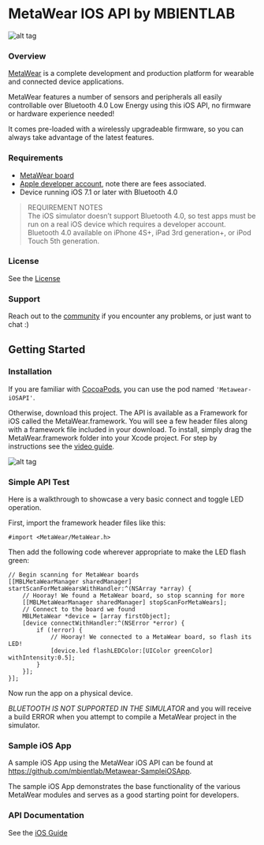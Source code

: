 # MetaWear IOS API by MBIENTLAB

![alt tag](https://github.com/mbientlab/Metawear-iOSAPI/blob/master/Images/Metawear.png)

### Overview

[MetaWear](https://mbientlab.com) is a complete development and production platform for wearable and connected device applications.

MetaWear features a number of sensors and peripherals all easily controllable over Bluetooth 4.0 Low Energy using this iOS API, no firmware or hardware experience needed!

It comes pre-loaded with a wirelessly upgradeable firmware, so you can always take advantage of the latest features.

### Requirements
- [MetaWear board](http://mbientlab.com/store/)
- [Apple developer account](https://developer.apple.com/programs/ios/), note there are fees associated.
- Device running iOS 7.1 or later with Bluetooth 4.0

> REQUIREMENT NOTES  
The iOS simulator doesn’t support Bluetooth 4.0, so test apps must be run on a real iOS device which requires a developer account.  Bluetooth 4.0 available on iPhone 4S+, iPad 3rd generation+, or iPod Touch 5th generation.

### License
See the [License](https://github.com/mbientlab/Metawear-iOSAPI/blob/master/LICENSE)

### Support
Reach out to the [community](http://community.mbientlab.com) if you encounter any problems, or just want to chat :)

## Getting Started

### Installation

If you are familiar with [CocoaPods](http://cocoapods.org/), you can use the pod named `'Metawear-iOSAPI'`.

Otherwise, download this project.  The API is available as a Framework for iOS called the MetaWear.framework. You will see a few header files along with a framework file included in your download.  To install, simply drag the MetaWear.framework folder into your Xcode project.  For step by instructions see the [video guide](https://youtu.be/B9DQQATNoGk).


![alt tag](https://github.com/mbientlab/Metawear-iOSAPI/blob/master/Images/FrameworkSetup.png)

### Simple API Test

Here is a walkthrough to showcase a very basic connect and toggle LED operation.

First, import the framework header files like this:
```obj-c
#import <MetaWear/MetaWear.h>
```

Then add the following code wherever appropriate to make the LED flash green:
```obj-c
// Begin scanning for MetaWear boards
[[MBLMetaWearManager sharedManager] startScanForMetaWearsWithHandler:^(NSArray *array) {
    // Hooray! We found a MetaWear board, so stop scanning for more
    [[MBLMetaWearManager sharedManager] stopScanForMetaWears];
    // Connect to the board we found
    MBLMetaWear *device = [array firstObject];
    [device connectWithHandler:^(NSError *error) {
        if (!error) {
            // Hooray! We connected to a MetaWear board, so flash its LED!
            [device.led flashLEDColor:[UIColor greenColor] withIntensity:0.5];
        }
    }];
}];
```
Now run the app on a physical device. 

*BLUETOOTH IS NOT SUPPORTED IN THE SIMULATOR* and you will receive a build ERROR when you attempt to compile a MetaWear project in the simulator.

### Sample iOS App

A sample iOS App using the MetaWear iOS API can be found at https://github.com/mbientlab/Metawear-SampleiOSApp.

The sample iOS App demonstrates the base functionality of the various MetaWear modules and serves as a good starting point for developers.

### API Documentation

See the [iOS Guide](http://docs.mbientlab.com/?page_id=15)
